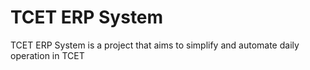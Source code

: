 # TCET ERP System
TCET ERP System is a project that aims to simplify and automate daily operation in TCET
